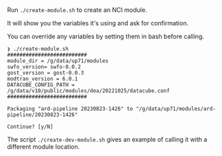 

Run `./create-module.sh` to create an NCI module.

It will show you the variables it's using and ask for confirmation.

You can override any variables by setting them in bash before calling.

```
❯ ./create-module.sh
##########################
module_dir = /g/data/up71/modules
swfo_version= swfo-0.0.2
gost_version = gost-0.0.3
modtran_version = 6.0.1
DATACUBE_CONFIG_PATH = /g/data/v10/public/modules/dea/20221025/datacube.conf
##########################

Packaging "ard-pipeline 20230823-1426" to "/g/data/up71/modules/ard-pipeline/20230823-1426"

Continue? [y/N]
```

The script `./create-dev-module.sh` gives an example of calling it with a different module location.
